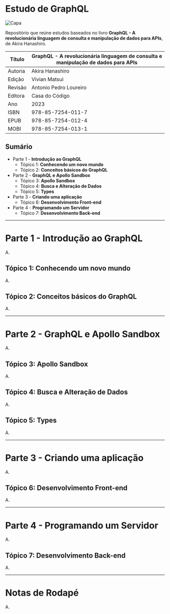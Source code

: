 # Estudo de GraphQL

![Capa](https://martinsfontespaulista.vteximg.com.br/arquivos/ids/232675-320-320/882537.jpg)

Repositório que reúne estudos baseados no livro **GraphQL - A revolucionária linguagem de consulta e manipulação de dados para APIs**, de Akira Hanashiro.

| Título  | **GraphQL - A revolucionária linguagem de consulta e manipulação de dados para APIs** |
| ------- | ------------------------------------------------------------------------------------- |
| Autoria | Akira Hanashiro                                                                       |
| Edição  | Vivian Matsui                                                                         |
| Revisão | Antonio Pedro Loureiro                                                                |
| Editora | Casa do Código                                                                        |
| Ano     | 2023                                                                                  |
| ISBN    | 978-85-7254-011-7                                                                     |
| EPUB    | 978-85-7254-012-4                                                                     |
| MOBI    | 978-85-7254-013-1                                                                     |

## Sumário

- Parte 1 - **Introdução ao GraphQL**
  - Tópico 1: **Conhecendo um novo mundo**
  - Tópico 2: **Conceitos básicos do GraphQL**
- Parte 2 - **GraphQL e Apollo Sandbox**
  - Tópico 3: **Apollo Sandbox**
  - Tópico 4: **Busca e Alteração de Dados**
  - Tópico 5: **Types**
- Parte 3 - **Criando uma aplicação**
  - Tópico 6: **Desenvolvimento Front-end**
- Parte 4 - **Programando um Servidor**
  - Tópico 7: **Desenvolvimento Back-end**

___

# Parte 1 - **Introdução ao GraphQL**

A.

## Tópico 1: **Conhecendo um novo mundo**

A.

## Tópico 2: **Conceitos básicos do GraphQL**

A.

___

# Parte 2 - **GraphQL e Apollo Sandbox**

A.

## Tópico 3: **Apollo Sandbox**

A.

## Tópico 4: **Busca e Alteração de Dados**

A.

## Tópico 5: **Types**

A.

___

# Parte 3 - **Criando uma aplicação**

A.

## Tópico 6: **Desenvolvimento Front-end**

A.

___

# Parte 4 - **Programando um Servidor**

A.

## Tópico 7: **Desenvolvimento Back-end**

A.

___

# Notas de Rodapé

A.
